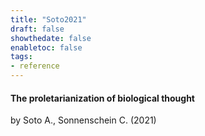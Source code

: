 ```yaml
---
title: "Soto2021"
draft: false
showthedate: false
enabletoc: false
tags:
- reference
---
```


#### **The proletarianization of biological thought**     
by Soto A., Sonnenschein C. (2021)         


